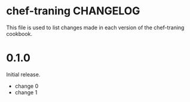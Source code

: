 # chef-traning CHANGELOG

This file is used to list changes made in each version of the chef-traning cookbook.

# 0.1.0

Initial release.

- change 0
- change 1

